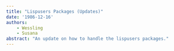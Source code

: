 ```yaml
---
title: "Lispusers Packages (Updates)"
date: '1986-12-16'
authors: 
    - Wessling
    - Susana
abstract: "An update on how to handle the lispusers packages."
---
```


